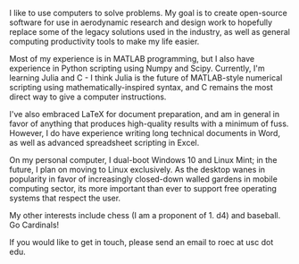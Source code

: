 I like to use computers to solve problems. My goal is to create open-source software for use in aerodynamic research and design work to hopefully replace some of the legacy solutions used in the industry, as well as general computing productivity tools to make my life easier. 

Most of my experience is in MATLAB programming, but I also have experience in Python scripting using Numpy and Scipy. Currently, I'm learning Julia and C - I think Julia is the future of MATLAB-style numerical scripting using mathematically-inspired syntax, and C remains the most direct way to give a computer instructions. 

I've also embraced LaTeX for document preparation, and am in general in favor of anything that produces high-quality results with a minimum of fuss. However, I do have experience writing long technical documents in Word, as well as advanced spreadsheet scripting in Excel. 

On my personal computer, I dual-boot Windows 10 and Linux Mint; in the future, I plan on moving to Linux exclusively. As the desktop wanes in popularity in favor of increasingly closed-down walled gardens in mobile computing sector, its more important than ever to support free operating systems that respect the user.

My other interests include chess (I am a proponent of 1. d4) and baseball. Go Cardinals!

If you would like to get in touch, please send an email to roec at usc dot edu. 

<!---
cameronroe7/cameronroe7 is a ✨ special ✨ repository because its `README.md` (this file) appears on your GitHub profile.
You can click the Preview link to take a look at your changes.
--->
